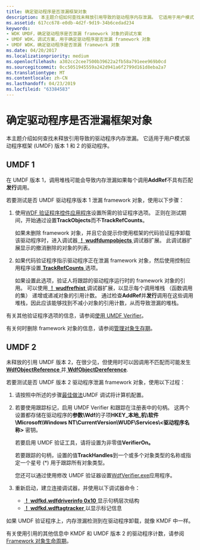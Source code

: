 ```yaml
---
title: 确定驱动程序是否泄漏框架对象
description: 本主题介绍如何查找未释放引用导致的驱动程序内存泄漏。 它适用于用户模式驱动程序框架 (UMDF) 版本 1 和 2 的驱动程序。
ms.assetid: 617cc678-e0db-4d2f-9d19-34b6cedad234
keywords:
- WDK UMDF，确定驱动程序是否泄漏 framework 对象的调试方案
- UMDF WDK，调试方案，用于确定驱动程序是否泄漏 framework 对象
- UMDF WDK，确定驱动程序是否泄漏 framework 对象
ms.date: 04/20/2017
ms.localizationpriority: medium
ms.openlocfilehash: a302cc2cee7500b39622a2fb58a791eee969b0cd
ms.sourcegitcommit: 0cc5051945559a242d941a6f2799d161d8eba2a7
ms.translationtype: MT
ms.contentlocale: zh-CN
ms.lasthandoff: 04/23/2019
ms.locfileid: "63384583"
---
```

# <a name="determining-if-a-driver-leaks-framework-objects"></a>确定驱动程序是否泄漏框架对象


本主题介绍如何查找未释放引用导致的驱动程序内存泄漏。 它适用于用户模式驱动程序框架 (UMDF) 版本 1 和 2 的驱动程序。

## <a name="umdf-1"></a>UMDF 1


在 UMDF 版本 1，调用堆栈可能会导致内存泄漏如果每个调用**AddRef**不具有匹配**发行**调用。

若要测试是否 UMDF 驱动程序版本 1 泄漏 framework 对象，使用以下步骤：

1.  使用[WDF 验证程序控件应用程序](https://msdn.microsoft.com/library/windows/hardware/ff556129)设置所需的验证程序选项。 正则在测试期间，开始通过设置**TrackObjects**而不**TrackRefCounts**。

    如果未删除 framework 对象，并且它会提示你使用框架的代码验证程序卸载该驱动程序时，进入调试器[ **！ wudfdumpobjects** ](using-umdf-debugger-extensions.md)调试器扩展。 此调试器扩展显示的撤消删除的对象的列表。

2.  如果代码验证程序指示驱动程序正在泄漏 framework 对象，然后使用控制应用程序设置[ **TrackRefCounts** ](using-umdf-verifier.md)选项。

    如果设置此选项，验证人将跟踪的驱动程序运行时的 framework 对象的引用。 可以使用[ **！ wudfrefhist** ](using-umdf-debugger-extensions.md)调试器扩展，以显示每个调用堆栈 （函数调用的集） 递增或递减对象的引用计数。 通过检查**AddRef**并**发行**调用在这些调用堆栈，因此应该能够找到不减小对象的引用计数，从而导致泄漏的堆栈。

有关其他验证程序选项的信息，请参阅[使用 UMDF Verifier](using-umdf-verifier.md)。

有关何时删除 framework 对象的信息，请参阅[管理对象生存期](managing-the-lifetime-of-objects.md)。

## <a name="umdf-2"></a>UMDF 2


未释放的引用 UMDF 版本 2，在很少见，但使用时可以因调用不匹配而可能发生[ **WdfObjectReference** ](https://msdn.microsoft.com/library/windows/hardware/ff548758)并[ **WdfObjectDereference**](https://msdn.microsoft.com/library/windows/hardware/ff548739).

若要测试是否 UMDF 版本 2 驱动程序泄漏 framework 对象，使用以下过程：

1.  请按照中所述的步骤[最佳做法](enabling-a-debugger.md#bp)UMDF 调试将计算机配置。
2.  若要使用跟踪标记，启用 UMDF Verifier 和跟踪在注册表中的句柄。 这两个设置都存储在驱动程序的**参数\\Wdf**的子项**HKEY\_本地\_机\\软件\\Microsoft\\Windows NT\\CurrentVersion\\WUDF\\Services\\&lt;驱动程序名称&gt;** 密钥。

    若要启用 UMDF 验证工具，请将设置为非零值**VerifierOn。**

    若要跟踪的句柄，设置的值**TrackHandles**到一个或多个对象类型的名称或指定一个星号 (\*) 用于跟踪所有对象类型。

    您还可以通过使用修改 UMDF 验证器设置[WdfVerifier.exe](https://msdn.microsoft.com/library/windows/hardware/ff556129)应用程序。

3.  重新启动，建立连接调试器，并使用以下调试器命令：

    -   [**！ wdfkd.wdfdriverinfo 0x10** ](https://msdn.microsoft.com/library/windows/hardware/ff565724)显示句柄层次结构
    -   [**！ wdfkd.wdftagtracker** ](https://msdn.microsoft.com/library/windows/hardware/ff566126)以显示标记信息

如果 UMDF 验证程序上，内存泄漏检测到在驱动程序卸载，就像 KMDF 中一样。

有关使用引用的其他信息中 KMDF 和 UMDF 版本 2 的驱动程序计数，请参阅[Framework 对象生命周期](framework-object-life-cycle.md)。

 

 





